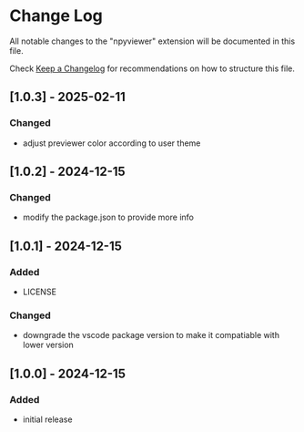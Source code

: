 # Change Log

All notable changes to the "npyviewer" extension will be documented in this file.

Check [Keep a Changelog](http://keepachangelog.com/) for recommendations on how to structure this file.

## [1.0.3] - 2025-02-11
### Changed
- adjust previewer color according to user theme 


## [1.0.2] - 2024-12-15

### Changed
- modify the package.json to provide more info


## [1.0.1] - 2024-12-15

### Added
- LICENSE

### Changed
- downgrade the vscode package version to make it compatiable with lower version


## [1.0.0] - 2024-12-15

### Added
- initial release
